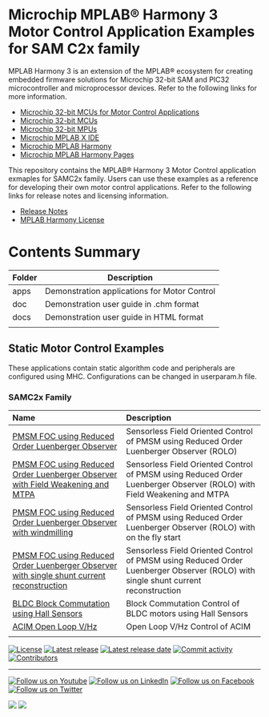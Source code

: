 ﻿# Microchip MPLAB® Harmony 3 Motor Control Application Examples for SAM C2x family

MPLAB Harmony 3 is an extension of the MPLAB® ecosystem for creating
embedded firmware solutions for Microchip 32-bit SAM and PIC32 microcontroller
and microprocessor devices.  Refer to the following links for more information.
 - [Microchip 32-bit MCUs for Motor Control Applications](https://www.microchip.com/design-centers/motor-control-and-drive/control-products/32-bit-solutions)
 - [Microchip 32-bit MCUs](https://www.microchip.com/design-centers/32-bit)
 - [Microchip 32-bit MPUs](https://www.microchip.com/design-centers/32-bit-mpus)
 - [Microchip MPLAB X IDE](https://www.microchip.com/mplab/mplab-x-ide)
 - [Microchip MPLAB Harmony](https://www.microchip.com/mplab/mplab-harmony)
 - [Microchip MPLAB Harmony Pages](https://microchip-mplab-harmony.github.io/)

This repository contains the MPLAB® Harmony 3 Motor Control application exmaples for SAMC2x family. Users can use these examples as a reference for
developing their own motor control applications. Refer to the following links for release
notes and licensing information.

 - [Release Notes](./release_notes.md)
 - [MPLAB Harmony License](mplab_harmony_license.md)

# Contents Summary

| Folder     | Description                                               |
|------------|-----------------------------------------------------------|
| apps       | Demonstration applications for Motor Control              |
| doc        | Demonstration user guide in .chm format                   |
| docs       | Demonstration user guide in HTML format                   |
|||


## Static Motor Control Examples

These applications contain static algorithm code and peripherals are configured using MHC. Configurations can be changed in userparam.h file. 

### SAMC2x Family
| Name | Description|
|:---------|:-----------|
| [PMSM FOC using Reduced Order Luenberger Observer](apps/pmsm_foc_rolo_sam_c21/readme.md) | Sensorless Field Oriented Control of PMSM using Reduced Order Luenberger Observer (ROLO) |
| [PMSM FOC using Reduced Order Luenberger Observer with Field Weakening and MTPA ](apps/pmsm_foc_rolo_fw_mtpa_sam_c21/readme.md) | Sensorless Field Oriented Control of PMSM using Reduced Order Luenberger Observer (ROLO) with Field Weakening and MTPA |
| [PMSM FOC using Reduced Order Luenberger Observer with windmilling](apps/pmsm_foc_rolo_wm_sam_c21/readme.md) | Sensorless Field Oriented Control of PMSM using Reduced Order Luenberger Observer (ROLO) with on the fly start|
| [PMSM FOC using Reduced Order Luenberger Observer with single shunt current reconstruction ](apps/pmsm_foc_rolo_1shunt_sam_c21/readme.md) | Sensorless Field Oriented Control of PMSM using Reduced Order Luenberger Observer (ROLO) with single shunt current reconstruction|
| [BLDC Block Commutation using Hall Sensors](apps/bldc_bc_hall_sam_c21/readme.md) | Block Commutation Control of BLDC motors using Hall Sensors |
| [ACIM Open Loop V/Hz](apps/acim_vhz_sam_c21/readme.md) | Open Loop V/Hz Control of ACIM |
|||



[![License](https://img.shields.io/badge/license-Harmony%20license-orange.svg)](https://github.com/Microchip-MPLAB-Harmony/mc/blob/master/mplab_harmony_license.md)
[![Latest release](https://img.shields.io/github/release/Microchip-MPLAB-Harmony/mc_apps_sam_c2x.svg)](https://github.com/Microchip-MPLAB-Harmony/mc/releases/latest)
[![Latest release date](https://img.shields.io/github/release-date/Microchip-MPLAB-Harmony/mc_apps_sam_c2x.svg)](https://github.com/Microchip-MPLAB-Harmony/mc/releases/latest)
[![Commit activity](https://img.shields.io/github/commit-activity/y/Microchip-MPLAB-Harmony/mc_apps_sam_c2x.svg)](https://github.com/Microchip-MPLAB-Harmony/mc/graphs/commit-activity)
[![Contributors](https://img.shields.io/github/contributors-anon/Microchip-MPLAB-Harmony/mc_apps_sam_c2x.svg)]()
____

[![Follow us on Youtube](https://img.shields.io/badge/Youtube-Follow%20us%20on%20Youtube-red.svg)](https://www.youtube.com/user/MicrochipTechnology)
[![Follow us on LinkedIn](https://img.shields.io/badge/LinkedIn-Follow%20us%20on%20LinkedIn-blue.svg)](https://www.linkedin.com/company/microchip-technology)
[![Follow us on Facebook](https://img.shields.io/badge/Facebook-Follow%20us%20on%20Facebook-blue.svg)](https://www.facebook.com/microchiptechnology/)
[![Follow us on Twitter](https://img.shields.io/twitter/follow/MicrochipTech.svg?style=social)](https://twitter.com/MicrochipTech)

[![](https://img.shields.io/github/stars/Microchip-MPLAB-Harmony/mc_apps_sam_c2x.svg?style=social)]()
[![](https://img.shields.io/github/watchers/Microchip-MPLAB-Harmony/mc_apps_sam_c2x.svg?style=social)]()
